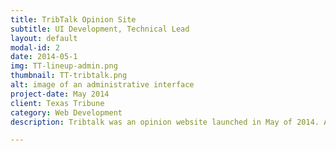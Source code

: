 ```yaml
---
title: TribTalk Opinion Site
subtitle: UI Development, Technical Lead
layout: default
modal-id: 2
date: 2014-05-1
img: TT-lineup-admin.png
thumbnail: TT-tribtalk.png
alt: image of an administrative interface
project-date: May 2014
client: Texas Tribune
category: Web Development
description: Tribtalk was an opinion website launched in May of 2014. As technical lead, I incorporated a low-fi paper wireframing process with stakeholders, as well as a mobile-first design/development process. I developed the UI on the front end and back end.

---
```

